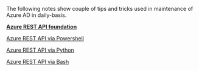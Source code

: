 The following notes show couple of tips and tricks used in maintenance of Azure AD in daily-basis.

[__Azure REST API foundation__](https://github.com/Grad1ent/AAD-Notes/tree/Azure-REST-API-via-foundation)

[Azure REST API via Powershell](https://github.com/Grad1ent/AAD-Notes/tree/Azure-REST-API-via-Powershell)

[Azure REST API via Python](https://github.com/Grad1ent/AAD-Notes/tree/Azure-REST-API-via-Python)

[Azure REST API via Bash](https://github.com/Grad1ent/AAD-Notes/tree/Azure-REST-API-via-Bash)
